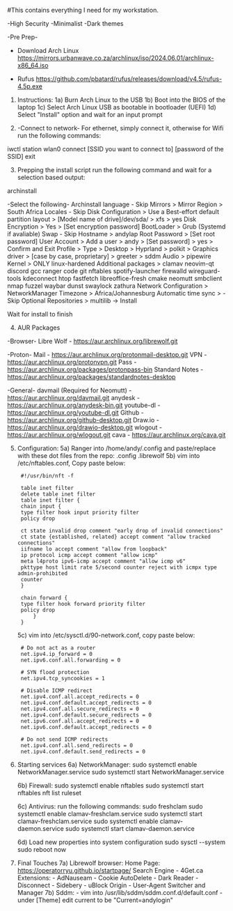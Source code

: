 #This contains everything I need for my workstation.

-High Security
-Minimalist
-Dark themes

-Pre Prep-
* Download Arch Linux
https://mirrors.urbanwave.co.za/archlinux/iso/2024.06.01/archlinux-x86_64.iso

* Rufus
https://github.com/pbatard/rufus/releases/download/v4.5/rufus-4.5p.exe

1) Instructions:
    1a) Burn Arch Linux to the USB
    1b) Boot into the BIOS of the laptop
    1c) Select Arch Linux USB as bootable in bootloader (UEFI)
    1d) Select "Install" option and wait for an input prompt

2) -Connect to network-
For ethernet, simply connect it, otherwise for Wifi run the following commands:

iwctl
station wlan0 connect [SSID you want to connect to]
[password of the SSID]
exit

3) Prepping the install script
run the following command and wait for a selection based output:

archinstall

-Select the following-
Archinstall language - Skip
Mirrors > Mirror Region > South Africa
Locales - Skip
Disk Configuration > Use a Best-effort default partition layout > [Model name of drive]/dev/sda/ > xfs > yes
Disk Encryption > Yes > [Set encryption password] 
BootLoader > Grub (Systemd if avaliable)
Swap - Skip
Hostname > andylap
Root Password > [Set root password]
User Account > Add a user > andy > [Set password] > yes > Confirm and Exit
Profile > Type > Desktop > Hyprland > polkit > Graphics driver > [case by case, proprietary] > greeter > sddm
Audio > pipewire
Kernel > ONLY linux-hardened
Additional packages > clamav neovim-qt discord gcc ranger code git nftables spotify-launcher firewalld wireguard-tools kdeconnect htop fastfetch libreoffice-fresh cmake neomutt smbclient nmap fuzzel waybar dunst swaylock zathura
Network Configuration > NetworkManager
Timezone > Africa/Johannesburg
Automatic time sync > - Skip
Optional Repositories > multilib
-> Install

Wait for install to finish

4) AUR Packages

-Browser-
Libre Wolf - https://aur.archlinux.org/librewolf.git

-Proton-
Mail - https://aur.archlinux.org/protonmail-desktop.git
VPN - https://aur.archlinux.org/protonvpn.git
Pass - https://aur.archlinux.org/packages/protonpass-bin
Standard Notes - https://aur.archlinux.org/packages/standardnotes-desktop

-General-
davmail (Required for Neomutt) - https://aur.archlinux.org/davmail.git
anydesk - https://aur.archlinux.org/anydesk-bin.git
youtube-dl - https://aur.archlinux.org/youtube-dl.git
Github - https://aur.archlinux.org/github-desktop.git
Draw.io - https://aur.archlinux.org/drawio-desktop.git
wlogout - https://aur.archlinux.org/wlogout.git
cava - https://aur.archlinux.org/cava.git

5) Configuration:
    5a) Ranger into /home/andy/.config and paste/replace with these dot files from the repo:
        .config
        .librewolf
    5b) vim into /etc/nftables.conf, Copy paste below:
        
        #!/usr/bin/nft -f
 
        table inet filter
        delete table inet filter
        table inet filter {
        chain input {
        type filter hook input priority filter
        policy drop
 
        ct state invalid drop comment "early drop of invalid connections"
        ct state {established, related} accept comment "allow tracked connections"
        iifname lo accept comment "allow from loopback"
        ip protocol icmp accept comment "allow icmp"
        meta l4proto ipv6-icmp accept comment "allow icmp v6"
        pkttype host limit rate 5/second counter reject with icmpx type admin-prohibited
        counter
        }

        chain forward {
        type filter hook forward priority filter
        policy drop
            }
        }
    
    5c) vim into /etc/sysctl.d/90-network.conf, copy paste below:

        # Do not act as a router
        net.ipv4.ip_forward = 0
        net.ipv6.conf.all.forwarding = 0

        # SYN flood protection
        net.ipv4.tcp_syncookies = 1

        # Disable ICMP redirect
        net.ipv4.conf.all.accept_redirects = 0
        net.ipv4.conf.default.accept_redirects = 0
        net.ipv4.conf.all.secure_redirects = 0
        net.ipv4.conf.default.secure_redirects = 0
        net.ipv6.conf.all.accept_redirects = 0
        net.ipv6.conf.default.accept_redirects = 0

        # Do not send ICMP redirects
        net.ipv4.conf.all.send_redirects = 0
        net.ipv4.conf.default.send_redirects = 0

6) Starting services
    6a) NetworkManager:
        sudo systemctl enable NetworkManager.service
        sudo systemctl start NetworkManager.service

    6b) Firewall:
        sudo systemctl enable nftables
        sudo systemctl start nftables
        nft list ruleset

    6c) Antivirus:
        run the following commands:
        sudo freshclam
        sudo systemctl enable clamav-freshclam.service
        sudo systemctl start clamav-freshclam.service
        sudo systemctl enable clamav-daemon.service
        sudo systemctl start clamav-daemon.service

    6d) Load new properties into system configuration
        sudo sysctl --system
        sudo reboot now

 7) Final Touches
    7a) Librewolf browser:
        Home Page: https://operatorryu.github.io/startpage/
        Search Engine - 4Get.ca
        Extensions:
            - AdNauseam
            - Cookie AutoDelete
            - Dark Reader
            - Disconnect
            - Sidebery
            - uBlock Origin
            - User-Agent Switcher and Manager
    7b) Sddm:
        - vim into /usr/lib/sddm/sddm.conf.d/default.conf
        - under [Theme] edit current to be "Current=andylogin"
